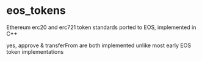 # eos_tokens

Ethereum erc20 and erc721 token standards ported to EOS, implemented in C++

yes, approve & transferFrom are both implemented unlike most early EOS token implementations
